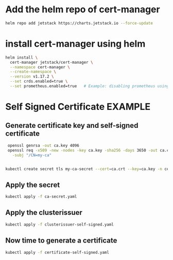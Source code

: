 
# Add the helm repo of cert-manager
```bash
helm repo add jetstack https://charts.jetstack.io --force-update
```

# install cert-manager using helm
```bash
helm install \
  cert-manager jetstack/cert-manager \
  --namespace cert-manager \
  --create-namespace \
  --version v1.17.2 \
  --set crds.enabled=true \
  --set prometheus.enabled=true   # Example: disabling prometheus using a Helm parameter
```

# Self Signed Certificate EXAMPLE

## Generate certificate key and self-signed certificate
```bash
 openssl genrsa -out ca.key 4096
 openssl req -x509 -new -nodes -key ca.key -sha256 -days 3650 -out ca.crt \
   -subj "/CN=my-ca"
```
```bash

kubectl create secret tls my-ca-secret --cert=ca.crt --key=ca.key -n cert-manager --dry-run=client  -o yaml > ca-secret.yaml

```
## Apply the secret
```bash
kubectl apply -f ca-secret.yaml
```

## Apply the clusterissuer
```bash
kubectl apply -f clusterissuer-self-signed.yaml
```
## Now time to generate a certificate
```bash
kubectl apply -f certificate-self-signed.yaml
```
